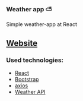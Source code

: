 ### Weather app ⛅️

Simple weather-app at React

## [Website](https://weather-xi-five.vercel.app/)

### Used technologies:

- [React](https://reactjs.org/)
- [Bootstrap](https://getbootstrap.com/docs/5.0/getting-started/introduction/)
- [axios](https://axios-http.com/docs/intro)
- [Weather API](https://www.weatherapi.com/)

